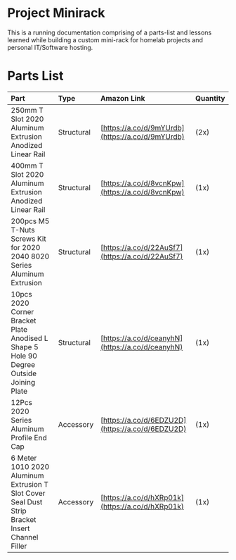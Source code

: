 # Project Minirack
This is a running documentation comprising of a parts-list and lessons learned while building a custom mini-rack for homelab projects and personal IT/Software hosting.

# Parts List

| Part | Type | Amazon Link   | Quantity      |
| :--- | :--- | :------------ | :-------------|
| 250mm T Slot 2020 Aluminum Extrusion Anodized Linear Rail | Structural | [https://a.co/d/9mYUrdb](https://a.co/d/9mYUrdb)  | \(2x\) |
| 400mm T Slot 2020 Aluminum Extrusion Anodized Linear Rail | Structural | [https://a.co/d/8vcnKpw](https://a.co/d/8vcnKpw) | \(1x\) |
| 200pcs M5 T-Nuts Screws Kit for 2020 2040 8020 Series Aluminum Extrusion | Structural | [https://a.co/d/22AuSf7](https://a.co/d/22AuSf7) | \(1x\) |
| 10pcs 2020 Corner Bracket Plate Anodised L Shape 5 Hole 90 Degree Outside Joining Plate | Structural | [https://a.co/d/ceanyhN](https://a.co/d/ceanyhN) | \(1x\) |
| 12Pcs 2020 Series Aluminum Profile End Cap | Accessory | [https://a.co/d/6EDZU2D](https://a.co/d/6EDZU2D) | \(1x\) |
| 6 Meter 1010 2020 Aluminum Extrusion T Slot Cover Seal Dust Strip Bracket Insert Channel Filler | Accessory | [https://a.co/d/hXRp01k](https://a.co/d/hXRp01k) | \(1x\) |
